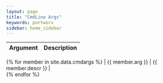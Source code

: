 ```yaml
---
layout: page
title: "CmdLine Args"
keywords: portworx
sidebar: home_sidebar
---
```



| Argument       |  Description                                                                   |
| -------------  |:------------------------------------------------------------------------------:|
{% for member in site.data.cmdargs %}
| {{ member.arg }} | {{ member.descr }}                                                           |  
{% endfor %}

